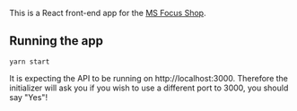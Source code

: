This is a React front-end app for the [MS Focus Shop](https://github.com/sethjeffery/ms-focus).

## Running the app

```
yarn start
```

It is expecting the API to be running on http://localhost:3000. Therefore the initializer will ask
you if you wish to use a different port to 3000, you should say "Yes"!

